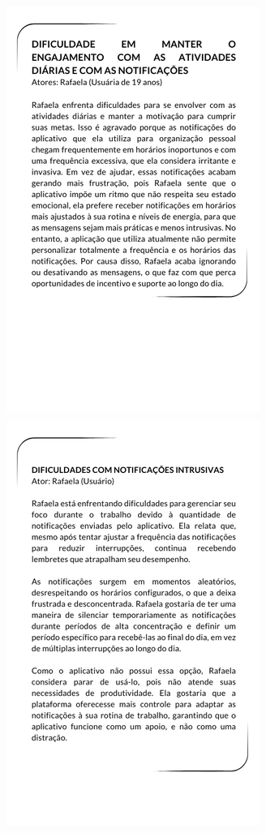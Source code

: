 <p align="center"><img src="./imagem_cenarios/cenario1.3.png" alt="cenario1.3"></p>
<p align="center"><img src="./imagem_cenarios/cenario2.3.png" alt="cenario2.3"></p>
